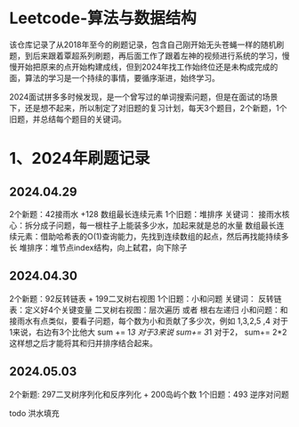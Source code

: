 # Leetcode-算法与数据结构

该仓库记录了从2018年至今的刷题记录，包含自己刚开始无头苍蝇一样的随机刷题，到后来跟着覃超系列刷题，再后面工作了跟着左神的视频进行系统的学习，慢慢开始把原来的点开始构建成线，但到2024年找工作始终位还是未构成完成的面，算法的学习是一个持续的事情，要循序渐进，始终学习。



2024面试拼多多时候发现，是一个曾写过的单词搜索问题，但是在面试的场景下，还是想不起来，所以制定了对旧题的复习计划，每天3个题目，2个新题，1个旧题，并总结每个题目的关键词。

# 1、2024年刷题记录

## 2024.04.29

2个新题：42接雨水 +128 数组最长连续元素
1个旧题：堆排序
关键词：
接雨水核心：拆分成子问题，每一根柱子上能装多少水，加起来就是总的水量
数组最长连续元素：借助哈希表的O(1)查询能力，先找到连续数组的起点，然后再找能持续多长
堆排序：堆节点index结构，向上弑君，向下除子

## 2024.04.30

2个新题：92反转链表  + 199二叉树右视图
1个旧题：小和问题
关键词：
反转链表：定义好4个关键变量
二叉树右视图：层次遍历 或者 根右左递归
小和问题：和接雨水有点类似，要看子问题，每个数为小和贡献了多少次，例如 1,3,2,5 ,4
对于1来说，右边有3个比他大 sum += 1*3
对于3来说 sum+= 3*1
对于2， sum+= 2*2
这样想之后才能将其和归并排序结合起来。

## 2024.05.03

2个新题: 297二叉树序列化和反序列化 + 200岛屿个数
1个旧题：493 逆序对问题



todo
洪水填充